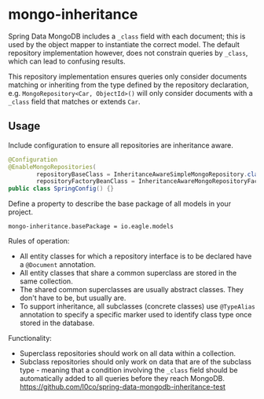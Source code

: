 # mongo-inheritance

Spring Data MongoDB includes a `_class` field with each document; this is used by the object mapper to instantiate the correct model. The default repository implementation however, does not constrain queries by `_class`, which can lead to confusing results.

This repository implementation ensures queries only consider documents matching or inheriting from the type defined by the repository declaration, e.g. `MongoRepository<Car, ObjectId>()` will only consider documents with a `_class` field that matches or extends `Car`.

## Usage

Include configuration to ensure all repositories are inheritance aware.

```java
@Configuration
@EnableMongoRepositories(
        repositoryBaseClass = InheritanceAwareSimpleMongoRepository.class,
        repositoryFactoryBeanClass = InheritanceAwareMongoRepositoryFactoryBean.class)
public class SpringConfig() {}
```

Define a property to describe the base package of all models in your project.
```properties
mongo-inheritance.basePackage = io.eagle.models
```

Rules of operation:
- All entity classes for which a repository interface is to be declared have a `@Document` annotation.
- All entity classes that share a common superclass are stored in the same collection.
- The shared common superclasses are usually abstract classes. They don't have to be, but usually are.
- To support inheritance, all subclasses (concrete classes) use `@TypeAlias` annotation to specify a specific marker used to identify class type once stored in the database.

Functionality:
- Superclass repositories should work on all data within a collection.
- Subclass repositories should only work on data that are of the subclass type - meaning that a condition
 involving the `_class` field should be automatically added to all queries before they reach MongoDB.
https://github.com/l0co/spring-data-mongodb-inheritance-test
